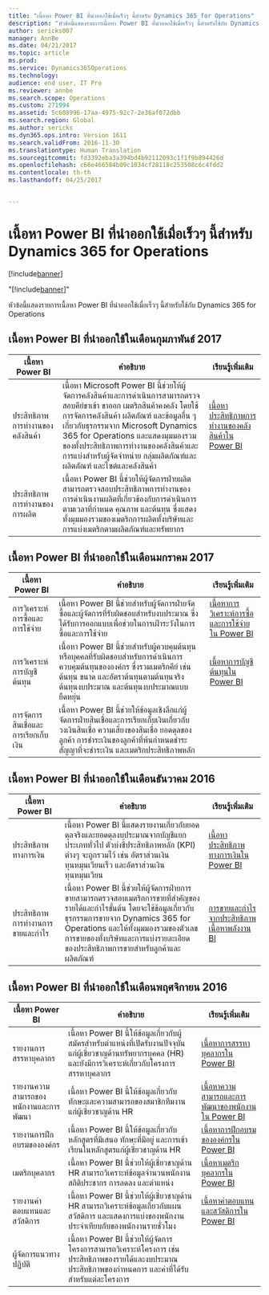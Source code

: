 ```yaml
---
title: "เนื้อหา Power BI ที่นำออกใช้เมื่อเร็วๆ นี้สำหรับ Dynamics 365 for Operations"
description: "หัวข้อนี้แสดงรายการเนื้อหา Power BI ที่นำออกใช้เมื่อเร็วๆ นี้สำหรับใช้กับ Dynamics 365 for Operations"
author: sericks007
manager: AnnBe
ms.date: 04/21/2017
ms.topic: article
ms.prod: 
ms.service: Dynamics365Operations
ms.technology: 
audience: end user, IT Pro
ms.reviewer: annbe
ms.search.scope: Operations
ms.custom: 271994
ms.assetid: 5c608996-17aa-4975-92c7-2e36af072dbb
ms.search.region: Global
ms.author: sericks
ms.dyn365.ops.intro: Version 1611
ms.search.validFrom: 2016-11-30
ms.translationtype: Human Translation
ms.sourcegitcommit: fd3392eba3a394bd4b92112093c1f1f9b894426d
ms.openlocfilehash: c66e466584b09c1034cf28118c253508c6c4fdd2
ms.contentlocale: th-th
ms.lasthandoff: 04/25/2017


---
```


# <a name="power-bi-content-recently-released-for-dynamics-365-for-operations"></a>เนื้อหา Power BI ที่นำออกใช้เมื่อเร็วๆ นี้สำหรับ Dynamics 365 for Operations

[!include[banner](../includes/banner.md)]

"[!include[banner](../includes/banner.md)]"


หัวข้อนี้แสดงรายการเนื้อหา Power BI ที่นำออกใช้เมื่อเร็วๆ นี้สำหรับใช้กับ Dynamics 365 for Operations

<a name="power-bi-content-that-was-released-in-february-2017"></a>เนื้อหา Power BI ที่นำออกใช้ในเดือนกุมภาพันธ์ 2017
---------------------------------------------------

| เนื้อหา Power BI       | คำอธิบาย                                                                                                                                                                                                                                                                                                                                                                                   | เรียนรู้เพิ่มเติม                                                                                                         |
|------------------------|-----------------------------------------------------------------------------------------------------------------------------------------------------------------------------------------------------------------------------------------------------------------------------------------------------------------------------------------------------------------------------------------------|--------------------------------------------------------------------------------------------------------------------|
| ประสิทธิภาพการทำงานของคลังสินค้า  | เนื้อหา Microsoft Power BI นี้ช่วยให้ผู้จัดการคลังสินค้าและการดำเนินการสามารถตรวจสอบคีย์ขาเข้า ขาออก เมตริกสินค้าคงคลัง โดยใช้การจัดการคลังสินค้า ผลิตภัณฑ์ และข้อมูลอื่น ๆ เกี่ยวกับธุรกรรมจาก Microsoft Dynamics 365 for Operations และแสดงมุมมองรวมของทั้งประสิทธิภาพการทำงานของคลังสินค้าและการแบ่งสำหรับผู้จัดจำหน่าย กลุ่มผลิตภัณฑ์และผลิตภัณฑ์ และไซต์และคลังสินค้า | [เนื้อหาประสิทธิภาพการทำงานของคลังสินค้าใน Power BI](warehouse-power-bi-content.md) |
| ประสิทธิภาพการทำงานของการผลิต | เนื้อหา Power BI นี้ช่วยให้ผู้จัดการฝ่ายผลิตสามารถตรวจสอบประสิทธิภาพการทำงานของการดำเนินงานผลิตที่เกี่ยวข้องกับการดำเนินการตามเวลาที่กำหนด คุณภาพ และต้นทุน ซึ่งแสดงทั้งมุมมองรวมของเมตริกการผลิตทั้งบริษัทและการแบ่งเมตริกตามผลิตภัณฑ์และทรัพยากร                                                                                                            |                                                                                                                    |

## <a name="power-bi-content-that-was-released-in-january-2017"></a>เนื้อหา Power BI ที่นำออกใช้ในเดือนมกราคม 2017
| เนื้อหา Power BI                  | คำอธิบาย                                                                                                                                                                                                                                      | เรียนรู้เพิ่มเติม                                                                                                                           |
|-----------------------------------|--------------------------------------------------------------------------------------------------------------------------------------------------------------------------------------------------------------------------------------------------|--------------------------------------------------------------------------------------------------------------------------------------|
| การวิเคราะห์การซื้อและการใช้จ่าย           | เนื้อหา Power BI นี้ช่วยสำหรับผู้จัดการฝ่ายจัดซื้อและผู้จัดการที่รับผิดชอบสำหรับงบประมาณ ซึ่งได้รับการออกแบบเพื่อช่วยในการเฝ้าระวังในการซื้อและการใช้จ่าย                                                                                       | [เนื้อหาการวิเคราะห์การซื้อและการใช้จ่ายใน Power BI](purchase-content-pack-for-power-bi.md)         |
| การวิเคราะห์การบัญชีต้นทุน          | เนื้อหา Power BI นี้ช่วยสำหรับผู้ควบคุมต้นทุนหรือบุคคลที่รับผิดชอบสำหรับการดำเนินการควบคุมต้นทุนขององค์กร ซึ่งรวมเมตริกคีย์ เช่น ต้นทุน ขนาด และอัตราต้นทุนตามต้นทุนจริง ต้นทุนงบประมาณ และต้นทุนงบประมาณแบบยืดหยุ่น | [เนื้อหาการบัญชีต้นทุนใน Power BI](cost-accounting-analysis-content-pack.md) |
| การจัดการสินเชื่อและการเรียกเก็บเงิน | เนื้อหา Power BI นี้ช่วยให้ข้อมูลเชิงลึกแก่ผู้จัดการฝ่ายสินเชื่อและการเรียกเก็บเงินเกี่ยวกับวงเงินสินเชื่อ ความเสี่ยงของสินเชื่อ ยอดดุลของลูกค้า การชำระเงินของลูกค้าที่พ้นกำหนดชำระ สัญญาที่จะชำระเงิน และเมตริกประสิทธิภาพหลัก                                               |                                                                                                                                      |

## <a name="power-bi-content-that-was-released-in-december-2016"></a>เนื้อหา Power BI ที่นำออกใช้ในเดือนธันวาคม 2016
| เนื้อหา Power BI                    | คำอธิบาย                                                                                                                                                                                                                                                                                                                      | เรียนรู้เพิ่มเติม                                                                                                                                                          |
|-------------------------------------|----------------------------------------------------------------------------------------------------------------------------------------------------------------------------------------------------------------------------------------------------------------------------------------------------------------------------------|---------------------------------------------------------------------------------------------------------------------------------------------------------------------|
| ประสิทธิภาพทางการเงิน               | เนื้อหา Power BI นี้แสดงรายงานเกี่ยวกับยอดดุลจริงและยอดดุลงบประมาณจากบัญชีแยกประเภททั่วไป ตัวบ่งชี้ประสิทธิภาพหลัก (KPI) ต่างๆ จะถูกรวมไว้ เช่น อัตราส่วนเงินทุนหมุนเวียนเร็ว และอัตราส่วนเงินทุนหมุนเวียน                                                                                                                          | [เนื้อหาประสิทธิภาพทางการเงินใน Power BI](financial-performance-power-bi-content-pack.md)                                      |
| ประสิทธิภาพการทำงานการขายและกำไร | เนื้อหา Power BI นี้ช่วยให้ผู้จัดการฝ่ายการขายสามารถตรวจสอบเมตริกการขายที่สำคัญของรายได้และกำไรขั้นต้น โดยจะใช้ข้อมูลเกี่ยวกับธุรกรรมการขายจาก Dynamics 365 for Operations และให้ทั้งมุมมองรวมของตัวเลขการขายของทั้งบริษัทและการแบ่งรายละเอียดของประสิทธิภาพการขายสำหรับลูกค้าและผลิตภัณฑ์ | [การขายและกำไรจากประสิทธิภาพเนื้อหาพลังงาน BI](sales-profitability-performance-content-pack.md) |

## <a name="power-bi-content-that-was-released-in-november-2016"></a>เนื้อหา Power BI ที่นำออกใช้ในเดือนพฤศจิกายน 2016
| เนื้อหา Power BI                              | คำอธิบาย                                                                                                                                                                  | เรียนรู้เพิ่มเติม                                                                                                                                                                   |
|-----------------------------------------------|------------------------------------------------------------------------------------------------------------------------------------------------------------------------------|------------------------------------------------------------------------------------------------------------------------------------------------------------------------------|
| รายงานการสรรหาบุคลากร                            | เนื้อหา Power BI นี้ให้ข้อมูลเกี่ยวกับผู้สมัครสำหรับตำแหน่งที่เปิดรับงานปัจจุบันแก่ผู้เชี่ยวชาญด้านทรัพยากรบุคคล (HR) และยังมีการวิเคราะห์เกี่ยวกับโครงการสรรหาบุคลากร | [เนื้อหาการสรรหาบุคลากรใน Power BI](recruiting-analysis-power-bi-content-pack.md)                                                       |
| รายงานความสามารถของพนักงานและการพัฒนา | เนื้อหา Power BI นี้ให้ข้อมูลเกี่ยวกับทักษะและความสามารถของสมาชิกทีมงานแก่ผู้เชี่ยวชาญด้าน HR                                                                 | [เนื้อหาความสามารถและการพัฒนาของพนักงานใน Power BI](employee-competencies-and-development-analysis-power-bi-content-pack.md) |
| รายงานการฝึกอบรมขององค์กร               | เนื้อหา Power BI นี้ให้ข้อมูลเกี่ยวกับหลักสูตรที่มีเสนอ ทักษะที่มีอยู่ และการเข้าเรียนในหลักสูตรแก่ผู้เชี่ยวชาญด้าน HR                                   | [เนื้อหาการฝึกอบรมขององค์กรใน Power BI](organizational-training-analysis-power-bi-content-pack.md)                             |
| เมตริกบุคลากร                             | เนื้อหา Power BI นี้ช่วยให้ผู้เชี่ยวชาญด้าน HR สามารถวิเคราะห์ข้อมูลจำนวนพนักงาน สถิติประชากร การลดลง และตำแหน่ง                                                                   | [เนื้อหาเมตริกบุคลากรใน Power BI](workforce-analysis-power-bi-content-pack.md)                                                 |
| รายงานค่าตอบแทนและสวัสดิการ             | เนื้อหา Power BI นี้ช่วยให้ผู้เชี่ยวชาญด้าน HR สามารถวิเคราะห์ข้อมูลเกี่ยวกับแผนสวัสดิการ และแสดงการแบ่งของพนักงานประจำเทียบกับของพนักงานรายชั่วโมง                                  | [เนื้อหาค่าตอบแทนและสวัสดิการใน Power BI](compensation-and-benefits-analysis-power-bi-content-pack.md)                         |
| ผู้จัดการแนวทางปฏิบัติ                              | เนื้อหา Power BI นี้ช่วยให้ผู้จัดการโครงการสามารถวิเคราะห์โครงการ เช่น ประสิทธิภาพของรายได้และงบประมาณ ประสิทธิภาพของกำหนดการ และค่าที่ได้รับสำหรับแต่ละโครงการ          |                                                                                                                                                                              |







